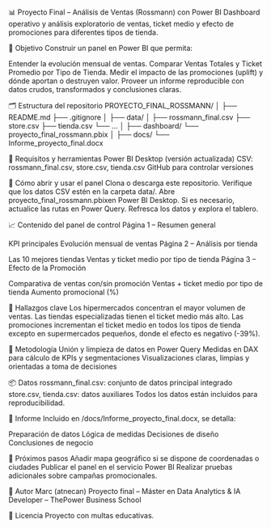📊 Proyecto Final – Análisis de Ventas (Rossmann) con Power BI
Dashboard operativo y análisis exploratorio de ventas, ticket medio y efecto de promociones para diferentes tipos de tienda.

🧭 Objetivo
Construir un panel en Power BI que permita:

Entender la evolución mensual de ventas.
Comparar Ventas Totales y Ticket Promedio por Tipo de Tienda.
Medir el impacto de las promociones (uplift) y dónde aportan o destruyen valor.
Proveer un informe reproducible con datos crudos, transformados y conclusiones claras.

🗂️ Estructura del repositorio
PROYECTO_FINAL_ROSSMANN/ 
│
├── README.md 
├── .gitignore
│ 
├── data/
│ 
├── rossmann_final.csv 
├── store.csv 
├── tienda.csv 
          └── ... │ 
├── dashboard/ 
          └── proyecto_final_rossmann.pbix 
│ 
├── docs/ 
          └── Informe_proyecto_final.docx

🧰 Requisitos y herramientas
Power BI Desktop (versión actualizada)
CSV: rossmann_final.csv, store.csv, tienda.csv
GitHub para controlar versiones

🚀 Cómo abrir y usar el panel
Clona o descarga este repositorio.
Verifique que los datos CSV estén en la carpeta data/.
Abre proyecto_final_rossmann.pbixen Power BI Desktop.
Si es necesario, actualice las rutas en Power Query.
Refresca los datos y explora el tablero.

📈 Contenido del panel de control
Página 1 – Resumen general

KPI principales
Evolución mensual de ventas
Página 2 – Análisis por tienda

Las 10 mejores tiendas
Ventas y ticket medio por tipo de tienda
Página 3 – Efecto de la Promoción

Comparativa de ventas con/sin promoción
Ventas + ticket medio por tipo de tienda
Aumento promocional (%)

🔎 Hallazgos clave
Los hipermercados concentran el mayor volumen de ventas.
Las tiendas especializadas tienen el ticket medio más alto.
Las promociones incrementan el ticket medio en todos los tipos de tienda excepto en supermercados pequeños, donde el efecto es negativo (-39%).

🧪 Metodología
Unión y limpieza de datos en Power Query
Medidas en DAX para cálculo de KPIs y segmentaciones
Visualizaciones claras, limpias y orientadas a toma de decisiones

📦 Datos
rossmann_final.csv: conjunto de datos principal integrado
store.csv, tienda.csv: datos auxiliares
Todos los datos están incluidos para reproducibilidad.

📄 Informe
Incluido en /docs/Informe_proyecto_final.docx, se detalla:

Preparación de datos
Lógica de medidas
Decisiones de diseño
Conclusiones de negocio

🔧 Próximos pasos
Añadir mapa geográfico si se dispone de coordenadas o ciudades
Publicar el panel en el servicio Power BI
Realizar pruebas adicionales sobre campañas promocionales.

👤 Autor
Marc (atnecan)
Proyecto final – Máster en Data Analytics & IA Developer – ThePower Business School

📝 Licencia
Proyecto con multas educativas.
